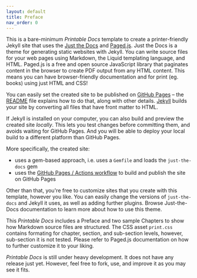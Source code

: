 ```yaml
---
layout: default
title: Preface
nav_order: 0
---
```


This is a bare-minimum *Printable Docs* template to create a printer-friendly Jekyll site that uses the [Just the Docs] and [Paged.js]. Just the Docs is a theme for generating static websites with Jekyll. You can write source files for your web pages using Markdown, the Liquid templating language, and HTML. Paged.js is a free and open source JavaScript library that paginates content in the browser to create PDF output from any HTML content. This means you can have browser-friendly documentation and for print (eg. books) using just HTML and CSS!

You can easily set the created site to be published on [GitHub Pages] – the [README] file explains how to do that, along with other details. [Jekyll] builds your site by converting all files that have front matter to HTML.

If Jekyll is installed on your computer, you can also build and preview the created site *locally*. This lets you test changes before committing them, and avoids waiting for GitHub Pages. And you will be able to deploy your local build to a different platform than GitHub Pages.

More specifically, the created site:

- uses a gem-based approach, i.e. uses a `Gemfile` and loads the `just-the-docs` gem
- uses the [GitHub Pages / Actions workflow] to build and publish the site on GitHub Pages

Other than that, you're free to customize sites that you create with this template, however you like. You can easily change the versions of `just-the-docs` and Jekyll it uses, as well as adding further plugins. Browse Just-the-Docs documentation to learn more about how to use this theme.

This *Printable Docs* includes a Preface and two sample Chapters to show how Markdown source files are structured. The CSS asset `print.css` contains formating for chapter, section, and sub-section levels, however, sub-section it is not tested. Please refer to Paged.js documentation on how to further customize it to your liking. 

*Printable Docs* is still under heavy development. It does not have any release just yet. However, feel free to fork, use, and improve it as you may see it fits.

[Just the Docs]: https://just-the-docs.github.io/just-the-docs/
[GitHub Pages]: https://docs.github.com/en/pages
[README]: https://github.com/just-the-docs/just-the-docs-template/blob/main/README.md
[Jekyll]: https://jekyllrb.com
[GitHub Pages / Actions workflow]: https://github.blog/changelog/2022-07-27-github-pages-custom-github-actions-workflows-beta/
[Paged.js]: https://pagedjs.org
